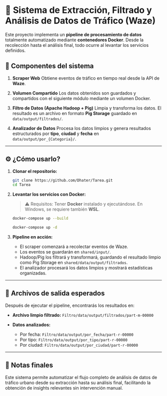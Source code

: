 # 🚦 Sistema de Extracción, Filtrado y Análisis de Datos de Tráfico (Waze)

Este proyecto implementa un **pipeline de procesamiento de datos** totalmente automatizado mediante **contenedores Docker**. Desde la recolección hasta el análisis final, todo ocurre al levantar los servicios definidos.

## 🧩 Componentes del sistema

1. **Scraper Web**
   Obtiene eventos de tráfico en tiempo real desde la API de **Waze**.

2. **Volumen Compartido**
   Los datos obtenidos son guardados y compartidos con el siguiente módulo mediante un volumen Docker.

3. **Filtro de Datos (Apache Hadoop + Pig)**
   Limpia y transforma los datos. El resultado es un archivo en formato **Pig Storage** guardado en `data/output/filtrados/`.

4. **Analizador de Datos**
   Procesa los datos limpios y genera resultados estructurados por **tipo**, **ciudad** y **fecha** en `data/output/por_{Categoria}/`.

---

## ⚙️ ¿Cómo usarlo?

1. **Clonar el repositorio:**

   ```bash
   git clone https://github.com/Dhater/Tarea.git
   cd Tarea
   ```

2. **Levantar los servicios con Docker:**

   > ⚠️ Requisitos: Tener **Docker** instalado y ejecutándose. En Windows, se requiere también **WSL**.

   ```bash
   docker-compose up --build
   ```
   ```bash
   docker-compose up -d
   ```

3. **Pipeline en acción:**

   * El scraper comenzará a recolectar eventos de Waze.
   * Los eventos se guardarán en `shared/input/`.
   * Hadoop/Pig los filtrará y transformará, guardando el resultado limpio como Pig Storage en `shared/data/output/filtrados`.
   * El analizador procesará los datos limpios y mostrará estadísticas organizadas.

---

## 📁 Archivos de salida esperados

Después de ejecutar el pipeline, encontrarás los resultados en:

* **Archivo limpio filtrado:**
  `Filtro/data/output/filtrados/part-m-00000`

* **Datos analizados:**

  * Por fecha: `Filtro/data/output/por_fecha/part-r-00000`
  * Por tipo: `Filtro/data/output/por_tipo/part-r-00000`
  * Por ciudad: `Filtro/data/output/por_ciudad/part-r-00000`

---

## 📝 Notas finales

Este sistema permite automatizar el flujo completo de análisis de datos de tráfico urbano desde su extracción hasta su análisis final, facilitando la obtención de insights relevantes sin intervención manual.
